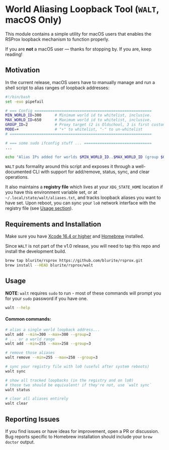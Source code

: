 # World Aliasing Loopback Tool (`WALT`, macOS Only)

This module contains a simple utility for macOS users that enables the RSProx loopback mechanism to function properly.  

If you are **not** a macOS user — thanks for stopping by. If you are, keep reading!

## Motivation

In the current release, macOS users have to manually manage and run a shell script to alias ranges of loopback addresses:

```bash
#!/bin/bash
set -euo pipefail

# === Config ====================================================
MIN_WORLD_ID=300      # Minimum world id to whitelist, inclusive.
MAX_WORLD_ID=650      # Maximum world id to whitelist, inclusive.
GROUP_ID=2            # Proxy target (2 is Oldschool, 3 is first custom, etc).
MODE=+                # "+" to whitelist, "-" to un-whitelist
# ===============================================================

# === some sudo ifconfig stuff ... ==============================
...

echo "Alias IPs added for worlds $MIN_WORLD_ID..$MAX_WORLD_ID (group $GROUP_ID)."
```

`WALT` puts formality around this script and exposes it through a well-documented CLI with
support for add/remove, status, sync, and clear operations. 

It also maintains a **registry file** which lives
at your `XDG_STATE_HOME` location if you have this environment variable set, or at `~/.local/state/walt/aliases.txt`, and tracks loopback aliases you want to have set. Upon reboot, you can sync your `lo0` network interface with the registry file (see [Usage section](#usage)).

## Requirements and Installation

Make sure you have [Xcode 16.4 or higher](https://xcodereleases.com/) and [Homebrew](https://brew.sh/) installed.

Since `WALT` is not part of the v1.0 release, you will need to tap this repo and install the development build.

```bash
brew tap blurite/rsprox https://github.com/blurite/rsprox.git
brew install --HEAD blurite/rsprox/walt
```

## Usage

**NOTE**: `walt` requires `sudo` to run - most of these commands will prompt you for your `sudo` password if you have one.

```bash
walt --help
```

#### Common commands:

```bash
# alias a single world loopback address...
walt add --min=300 --max=300 --group=2
# ... or a world range
walt add --min=255 --max=258 --group=3

# remove those aliases
walt remove --min=255 --max=258 --group=3

# sync your registry file with lo0 (useful after system reboots)
walt sync

# show all tracked loopbacks (in the registry and on lo0)
# those two should be equivalent! if they're not, use `walt sync`
walt status

# clear all aliases entirely
walt clear
```

## Reporting Issues

If you find issues or have ideas for improvement, open a PR or discussion. Bug reports
specific to Homebrew installation should include your `brew doctor` output.